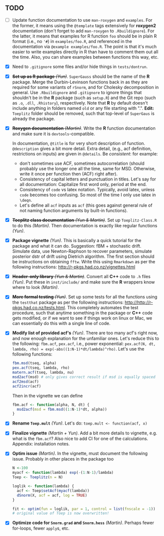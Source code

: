 ## TODO

- [ ] Update function documentation to use `man-roxygen` and `examples`.  For the former, it means using the `@template` tags extensively for **roxygen2** documentation (don't forget to add `man-roxygen` to `.Rbuildignore`).  For the latter, it means that examples for R function `foo` should be in plain R format (i.e., no `'#`) in `examples/foo.R`, and referenced in the documentation via `@example examples/foo.R`.  The point is that it's much easier to write examples directly in R than have to comment them out all the time.  Also, you can share examples between functions this way, etc.

- [x] Need to `.gitignore` some files and/or hide things in `tests/dontrun`.

- [x] ~~**Set up as R package** *(Yun)*~~.  `SuperGauss` should be the name of the **R** package.  Merge the Durbin-Levinson functions back in as they are required for some variants of `rSnorm`, and for Cholesky decomposition in general.  Use `.Rbuildignore` and `.gitignore` to ignore things that shouldn't be in the **R** package (such as `setup.R`) and the Git repo (such as `.o`, `.dll`, `.Rhistory`), respectively.  Note that **R** by default doesn't include anything in folders named `old` or any file starting with ".". **Edit:** `Toeplitz` folder should be removed, such that top-level of `SuperGaus` is already the package.

- [x] ~~**Roxygen documentation** *(Martin)*~~.  Write the **R** function documentation and make sure it is `devtools`-compatible.

    In documentation, `@title` is for very short description of function.  `@description` gives a bit more detail.  Extra detail, (e.g., acf definition, restrictions on inputs) are given in `@details`.  Be *consistent*: for example:
	
    - don't sometimes use ACF, sometimes autocorrelation (should probably use the longer one all the time, same for MSD.  Otherwise, write it once per function then (ACF) right after).  	
    - Consistency of capital letters and punctuation in titles.  Let's say for all documentation: Capitalize first word only, period at the end.
    - Consistency of `code` vs latex notation.  Typically, avoid latex, unless `code` becomes too confusing.  So most of the time I only use latex in `\deqn`.
    - Let's define all `acf` inputs as `acf` (this goes against general rule of not naming function arguments by built-in functions).


- [x] ~~**Toeplitz class documentation** *(Yun & Martin)*~~.  Set up `Toeplitz-Class.R` to do this *(Martin)*.  Then documentation is exactly like regular functions *(Yun)*.

- [x] **Package vignette** *(Yun)*.  This is basically a quick tutorial for the package and what it can do.  Suggestion: fBM + stochastic drift.  Simulate data, use Newton-Raphson to recover parameters, simulate posterior dstr of drift using Dietrich algorithm.  The first section should be instructions on obtaining `fftw`.  Write this using `Rmarkdown` as per the following instructions: <http://r-pkgs.had.co.nz/vignettes.html>

- [x] ~~**Header-only library** *(Yun & Martin)*~~.  Convert all **C++** code to `.h` files *(Yun)*.  Put these in `inst/include/` and make sure the **R** wrappers know where to look *(Martin)*. 

- [x] ~~**More formal testing** *(Yun)*~~.  Set up some tests for all the functions using the `testthat` package as per the following instructions: <http://http://r-pkgs.had.co.nz/tests.html>.  This completely automates the test procedure, such that anytime something in the package or **C++** code gets modified, or if we want to see if things work on linux or Mac, we can essentially do this with a single line of code.

- [x] **Modify list of provided acf's** *(Yun)*.  There are too many acf's right now, and now enough explanation for the unfamiliar ones.  Let's reduce this to the following: `fbm.acf`, `pex.acf`, i.e., power exponential: `pex.acf(N, dt, lambda, rho) = exp(-abs((1:N-1)*dt/lambda)^rho)`.  Let's use the following functions:

    ```r
    fbm.msd(tseq, alpha)
	pex.acf(tseq, lambda, rho)
	matern.acf(tseq, lambda, nu)
	msd2acf(msd) # only gives correct result if msd is equally spaced
	acf2msd(acf)
	acf2incr(acf)
    ```

    Then in the vignette we can define

    ```r
    fbm.acf <- function(alpha, N, dt) {
      msd2acf(msd = fbm.msd((1:N-1)*dt, alpha))
    }
    ```

- [x] **Rename `Toep.mult`** *(Yun)*.  Let's do: `toep.mult <- function(acf, x)`

- [x] **Finalize vignette** *(Martin + Yun)*.  Add a bit more details to vignette, e.g. what is the `fbm.acf`?  Also nice to add CI for one of the calculations.  Appendix: installation notes.

- [x] **Optim issue** *(Martin)*. In the vignette, must document the following issue.  Probably in other places in the package too

    ```r
    N <-100
    myacf <- function(lambda) exp(-(1:N-1)/lambda)
    Toep <- Toeplitz(n = N)

    loglik <- function(lambda) {
      acf <- Toep$setAcf(myacf(lambda))
      dSnorm(X, acf = acf, log = TRUE)
    }

    fit <- optim(fun = loglik, par = 1, control = list(fnscale = -1))
    # original value of Toep is now overwritten!
    ```

- [x] **Optimize code for `Snorm.grad` and `Snorm.hess`** *(Martin)*.  Perhaps fewer for-loops, fewer `apply`s, etc.
